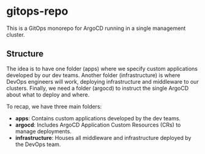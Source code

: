 # gitops-repo

This is a GitOps monorepo for ArgoCD running in a single management cluster.
 
## Structure

The idea is to have one folder (apps) where we specify custom applications developed by our dev teams. 
Another folder (infrastructure) is where DevOps engineers will work, deploying infrastructure and middleware to our clusters. Finally, we need a folder (argocd) to instruct the single ArgoCD about what to deploy and where.

To recap, we have three main folders:

- **apps**: Contains custom applications developed by the dev teams.
- **argocd**: Includes ArgoCD Application Custom Resources (CRs) to manage deployments.
- **infrastructure**: Houses all middleware and infrastructure deployed by the DevOps team.
